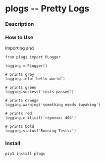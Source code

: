 # plogs -- Pretty Logs

### Description


### How to Use
Importing and 
```python3
from plogs import PLogger

logging = PLogger()

# prints gray 
logging.info('hello world')

# prints green 
logging.success('tests passed')

# prints orange
logging.warning('something needs tweaking')

# prints red 
logging.critical('reponse: 404')

# prints bold
logging.status('Running Tests:')
```

### Install
```
pip3 install plogs
```
